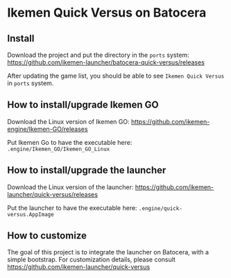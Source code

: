 # Ikemen Quick Versus on Batocera

## Install

Download the project and put the directory in the `ports` system: https://github.com/ikemen-launcher/batocera-quick-versus/releases

After updating the game list, you should be able to see `Ikemen Quick Versus` in `ports` system.

## How to install/upgrade Ikemen GO

Download the Linux version of Ikemen GO: https://github.com/ikemen-engine/Ikemen-GO/releases

Put Ikemen Go to have the executable here: `.engine/Ikemen_GO/Ikemen_GO_Linux`

## How to install/upgrade the launcher

Download the Linux version of the launcher: https://github.com/ikemen-launcher/quick-versus/releases

Put the launcher to have the executable here: `.engine/quick-versus.AppImage`

## How to customize

The goal of this project is to integrate the launcher on Batocera, with a simple bootstrap.
For customization details, please consult https://github.com/ikemen-launcher/quick-versus
